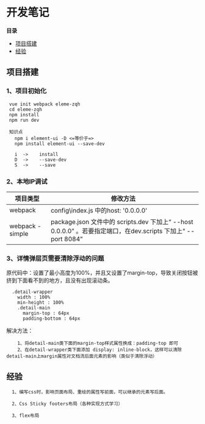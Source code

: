# 开发笔记

**目录**

* [项目搭建](#项目搭建)
* [经验](#经验)






## 项目搭建

### 1、项目初始化
```
 vue init webpack eleme-zqh
 cd eleme-zqh
 npm install
 npm run dev

 知识点
   npm i element-ui -D <=等价于=>
   npm install element-ui --save-dev

   i  ->    install
   D  ->    --save-dev
   S  ->    --save
```

### 2、本地IP调试
| 项目类型   | 修改方法 |
|-----------|------------|
| webpack       | config\index.js 中的host: '0.0.0.0' |
| webpack -simple    | package.json 文件中的 scripts.dev 下加上“ --host 0.0.0.0” 。若要指定端口，在dev.scripts 下加上“ --port 8084”|

### 3、详情弹层页需要清除浮动的问题

  原代码中：设置了最小高度为100%，并且又设置了margin-top，导致关闭按钮被挤到下面看不到的地方，且没有出现滚动条。
```
  .detail-wrapper
    width : 100%
    min-height : 100%
    .detail-main
      margin-top : 64px
      padding-bottom : 64px
```
  解决方法：
```
    1、将detail-main类下面的margin-top样式属性换成：padding-top 即可
    2、在detail-wrapper类下面添加 display: inline-block，这样可以清除detail-main上margin属性对文档流后面元素的影响（类似于清除浮动）
```

## 经验
```
  1、编写css时，影响页面布局、重绘的属性写前面，可以继承的元素写后面。

  2、Css Sticky footers布局（各种实现方式学习）

  3、flex布局
```

